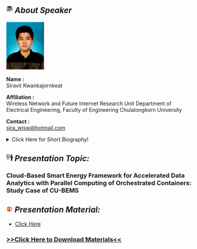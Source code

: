 ## <img width="3.5%" src="/Agenda/picture/biblio.png" /><link rel="stylesheet" type="text/css" media="all" href="./css/logo.css"/> <i class = "fa fa-handshake-p" aria-hidden="true">About Speaker</i> 

<img width="20%" alt="your_picture" src ="/Presentation_program/13_Cloud_Based_Smart_Energy/picture/myPicture.PNG">

**Name :**<br> Siravit Kwankajornkeat

**Affiliation :**<br> Wireless Network and Future Internet Research Unit Department of Electrical Engineering, Faculty of Engineering Chulalongkorn University

**Contact :**<br> sira_wisw@hotmail.com

<details>
    <summary>Click Here for Short Biography!</summary>
    ....(Optional)....
</details>

## <img width="3.5%" src="/Agenda/picture/present.png" /><link rel="stylesheet" type="text/css" media="all" href="./css/logo.css"/> <i class = "fa fa-handshake-p" aria-hidden="true">Presentation Topic:</i>
<h3> Cloud-Based Smart Energy Framework for Accelerated Data Analytics with Parallel Computing of Orchestrated Containers: Study Case of CU-BEMS </h3>

## <img width="3.5%" src="/Agenda/picture/material.png" /><link rel="stylesheet" type="text/css" media="all" href="./css/logo.css"/> <i class = "fa fa-handshake-p" aria-hidden="true">Presentation Material:</i>
- <a href="https://htmlpreview.github.io/?https://github.com/Tivaris/the-3rd-collaboration-community-meeting/blob/master/Presentation_program/13_Cloud_Based_Smart_Energy/presentation_material/fetch_.html">Click Here</a><br>

<h3><a href="/Presentation_program/13_Cloud_Based_Smart_Energy/presentation_material">>>Click Here to Download Materials<<</a></h3>
